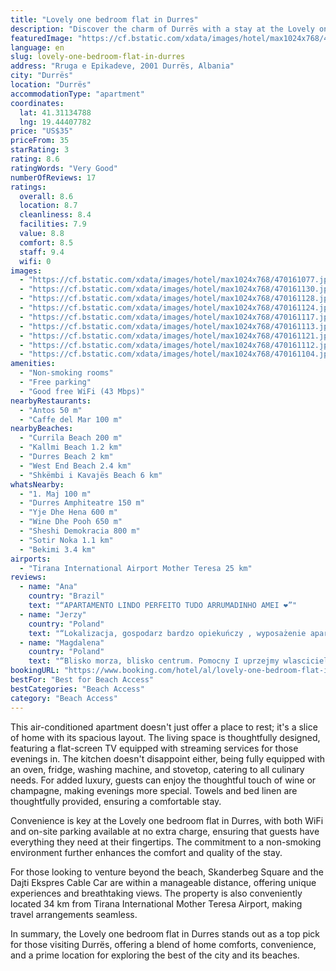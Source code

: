 ```yaml
---
title: "Lovely one bedroom flat in Durres"
description: "Discover the charm of Durrës with a stay at the Lovely one bedroom flat in Durres, a prime choice for travelers seeking comfort and convenience."
featuredImage: "https://cf.bstatic.com/xdata/images/hotel/max1024x768/470161077.jpg?k=1ce13d0feba932680fb484b2b8bf78b8f71c85c889b10bf04dab6b2e41485c0f&o=&hp=1"
language: en
slug: lovely-one-bedroom-flat-in-durres
address: "Rruga e Epikadeve, 2001 Durrës, Albania"
city: "Durrës"
location: "Durrës"
accommodationType: "apartment"
coordinates:
  lat: 41.31134788
  lng: 19.44407782
price: "US$35"
priceFrom: 35
starRating: 3
rating: 8.6
ratingWords: "Very Good"
numberOfReviews: 17
ratings:
  overall: 8.6
  location: 8.7
  cleanliness: 8.4
  facilities: 7.9
  value: 8.8
  comfort: 8.5
  staff: 9.4
  wifi: 0
images:
  - "https://cf.bstatic.com/xdata/images/hotel/max1024x768/470161077.jpg?k=1ce13d0feba932680fb484b2b8bf78b8f71c85c889b10bf04dab6b2e41485c0f&o=&hp=1"
  - "https://cf.bstatic.com/xdata/images/hotel/max1024x768/470161130.jpg?k=d8600b5814c64f7f7551d10a0e1c42f35a4e0f233c02e1e8c270c3d1f117be07&o=&hp=1"
  - "https://cf.bstatic.com/xdata/images/hotel/max1024x768/470161128.jpg?k=d4411c8891a1f0640827254cc17a743b7bbf0f0456e8fc72fa78beb6f0c388d1&o=&hp=1"
  - "https://cf.bstatic.com/xdata/images/hotel/max1024x768/470161124.jpg?k=432417381623d851e0c96afdb90d89bfd11d6df2710e962d56165f9bb5585b66&o=&hp=1"
  - "https://cf.bstatic.com/xdata/images/hotel/max1024x768/470161117.jpg?k=d67385989fedf0aec74f37889183db0040343e4910726a0805e98fc7c93e6cb8&o=&hp=1"
  - "https://cf.bstatic.com/xdata/images/hotel/max1024x768/470161113.jpg?k=7a6a519526c21ea49b53fa69f5edc74ba6d374dc6771db00f1ad3f160d5e992f&o=&hp=1"
  - "https://cf.bstatic.com/xdata/images/hotel/max1024x768/470161121.jpg?k=2e142e5178381db230ca5a2c1d8ce65c097f835af64fba387dc0002a7d642d12&o=&hp=1"
  - "https://cf.bstatic.com/xdata/images/hotel/max1024x768/470161112.jpg?k=ebf355561ff0ad0548378074fffd18d80cddfc576001516960e373d7413287fe&o=&hp=1"
  - "https://cf.bstatic.com/xdata/images/hotel/max1024x768/470161104.jpg?k=0ff14d6e9e9ebb9dd127a5a784f958fa1029c45d61bacdb67bd27fab9c411475&o=&hp=1"
amenities:
  - "Non-smoking rooms"
  - "Free parking"
  - "Good free WiFi (43 Mbps)"
nearbyRestaurants:
  - "Antos 50 m"
  - "Caffe del Mar 100 m"
nearbyBeaches:
  - "Currila Beach 200 m"
  - "Kallmi Beach 1.2 km"
  - "Durres Beach 2 km"
  - "West End Beach 2.4 km"
  - "Shkëmbi i Kavajës Beach 6 km"
whatsNearby:
  - "1. Maj 100 m"
  - "Durres Amphiteatre 150 m"
  - "Yje Dhe Hena 600 m"
  - "Wine Dhe Pooh 650 m"
  - "Sheshi Demokracia 800 m"
  - "Sotir Noka 1.1 km"
  - "Bekimi 3.4 km"
airports:
  - "Tirana International Airport Mother Teresa 25 km"
reviews:
  - name: "Ana"
    country: "Brazil"
    text: "“APARTAMENTO LINDO PERFEITO TUDO ARRUMADINHO AMEI ❤️”"
  - name: "Jerzy"
    country: "Poland"
    text: "“Lokalizacja, gospodarz bardzo opiekuńczy , wyposażenie apartamentu.”"
  - name: "Magdalena"
    country: "Poland"
    text: "“Blisko morza, blisko centrum. Pomocny I uprzejmy wlasciciel. Polecam.”"
bookingURL: "https://www.booking.com/hotel/al/lovely-one-bedroom-flat-in-durres-durres.en-gb.html?aid=8035640"
bestFor: "Best for Beach Access"
bestCategories: "Beach Access"
category: "Beach Access"
---
```


This air-conditioned apartment doesn't just offer a place to rest; it's a slice of home with its spacious layout. The living space is thoughtfully designed, featuring a flat-screen TV equipped with streaming services for those evenings in. The kitchen doesn't disappoint either, being fully equipped with an oven, fridge, washing machine, and stovetop, catering to all culinary needs. For added luxury, guests can enjoy the thoughtful touch of wine or champagne, making evenings more special. Towels and bed linen are thoughtfully provided, ensuring a comfortable stay.

Convenience is key at the Lovely one bedroom flat in Durres, with both WiFi and on-site parking available at no extra charge, ensuring that guests have everything they need at their fingertips. The commitment to a non-smoking environment further enhances the comfort and quality of the stay.

For those looking to venture beyond the beach, Skanderbeg Square and the Dajti Ekspres Cable Car are within a manageable distance, offering unique experiences and breathtaking views. The property is also conveniently located 34 km from Tirana International Mother Teresa Airport, making travel arrangements seamless.

In summary, the Lovely one bedroom flat in Durres stands out as a top pick for those visiting Durrës, offering a blend of home comforts, convenience, and a prime location for exploring the best of the city and its beaches.